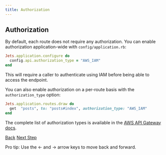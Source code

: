```yaml
---
title: Authorization
---
```


## Authorization

By default, each route does not require any authorization. You can enable authorization application-wide with `config/application.rb`:

```ruby
Jets.application.configure do
  config.api.authorization_type = "AWS_IAM"
end
```

This will require a caller to authenticate using IAM before being able to access the endpoint.

You can also enable authorization on a per-route basis with the `authorization_type` option:

```ruby
Jets.application.routes.draw do
  get  "posts", to: "posts#index", authorization_type: "AWS_IAM"
end
```

The complete list of authorization types is available in the [AWS API Gateway docs](https://docs.aws.amazon.com/apigateway/api-reference/resource/method/#authorizationType).

<a id="prev" class="btn btn-basic" href="{% link _docs/routing-overview.md %}">Back</a>
<a id="next" class="btn btn-primary" href="{% link _docs/routing-custom-domain.md %}">Next Step</a>
<p class="keyboard-tip">Pro tip: Use the <- and -> arrow keys to move back and forward.</p>
